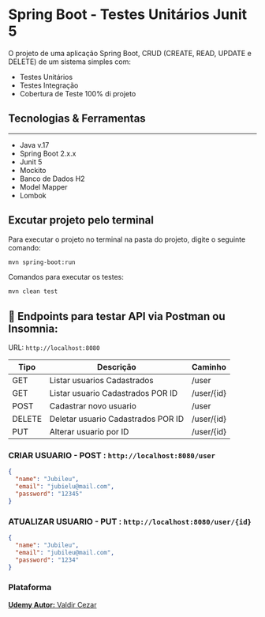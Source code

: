 # Spring Boot - Testes Unitários Junit 5

O projeto de uma aplicação Spring Boot, CRUD (CREATE, READ, UPDATE e DELETE) de um sistema simples com:

* Testes Unitários
* Testes Integração 
* Cobertura de Teste 100% di projeto

## Tecnologias & Ferramentas
<hr>

* Java v.17
* Spring Boot 2.x.x
* Junit 5
* Mockito
* Banco de Dados H2
* Model Mapper
* Lombok


## Excutar projeto pelo terminal 

Para executar o projeto no terminal na pasta do projeto, digite o seguinte comando:

```sh
mvn spring-boot:run
```

Comandos para executar os testes:

```sh
mvn clean test
```

## 🔌 Endpoints para testar API via Postman ou Insomnia:

URL: ```http://localhost:8080```

| Tipo   | Descrição                          | Caminho    |
|--------|------------------------------------|------------|
| GET    | Listar usuarios Cadastrados        | /user      |
| GET    | Listar usuario Cadastrados POR ID  | /user/{id} |
| POST   | Cadastrar novo usuario             | /user      |
| DELETE | Deletar usuario Cadastrados POR ID | /user/{id} |
| PUT    | Alterar usuario por ID             | /user/{id} |

### CRIAR USUARIO - POST :  ```http://localhost:8080/user```


```JSON
{
  "name": "Jubileu",
  "email": "jubielu@mail.com",
  "password": "12345"
}
```

### ATUALIZAR USUARIO - PUT :  ```http://localhost:8080/user/{id}```

```JSON
{
  "name": "Jubileu",
  "email": "jubileu@mail.com",
  "password": "1234"
}
```

### Plataforma

[**Udemy Autor:** Valdir Cezar](https://www.udemy.com/course/testes-com-junit-5-mockito-e-spring-boot-rest-apis/)

